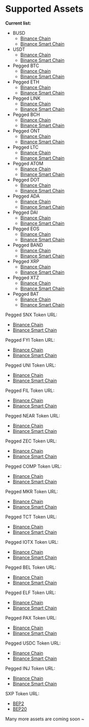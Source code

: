 # Supported Assets



**Current list:**

* BUSD 
  * [Binance Chain](https://explorer.binance.org/asset/BUSD-BD1)
  * [Binance Smart Chain](https://bscscan.com/address/0xe9e7cea3dedca5984780bafc599bd69add087d56)
* USDT
  * [Binance Chain](https://explorer.binance.org/asset/USDT-6D8)
  * [Binance Smart Chain](https://bscscan.com/address/0x55d398326f99059ff775485246999027b3197955)
* Pegged BTC 
  * [Binance Chain](https://explorer.binance.org/asset/BTCB-1DE)
  * [Binance Smart Chain](https://bscscan.com/token/0x7130d2a12b9bcbfae4f2634d864a1ee1ce3ead9c)
* Pegged ETH
  * [Binance Chain](https://explorer.binance.org/asset/ETH-1C9)
  * [Binance Smart Chain](https://bscscan.com/token/0x2170ed0880ac9a755fd29b2688956bd959f933f8)
* Pegged LINK
  * [Binance Chain](https://explorer.binance.org/asset/LINK-AAD)
  * [Binance Smart Chain](https://bscscan.com/token/0xf8a0bf9cf54bb92f17374d9e9a321e6a111a51bd)
* Pegged BCH 
  * [Binance Chain](https://explorer.binance.org/asset/BCH-1FD)
  * [Binance Smart Chain](https://bscscan.com/token/0x8ff795a6f4d97e7887c79bea79aba5cc76444adf)
* Pegged ONT
  * [Binance Chain](https://explorer.binance.org/asset/ONT-33D)
  * [Binance Smart Chain](https://bscscan.com/token/0xfd7b3a77848f1c2d67e05e54d78d174a0c850335)
* Pegged LTC
  * [Binance Chain](https://explorer.binance.org/asset/LTC-F07)
  * [Binance Smart Chain](https://bscscan.com/token/0x4338665cbb7b2485a8855a139b75d5e34ab0db94)
* Pegged ATOM
  * [Binance Chain](https://explorer.binance.org/asset/ATOM-596)
  * [Binance Smart Chain](https://bscscan.com/token/0x0eb3a705fc54725037cc9e008bdede697f62f335)
* Pegged DOT 
  * [Binance Chain](https://explorer.binance.org/asset/DOT-64C)
  * [Binance Smart Chain](https://bscscan.com/token/0x7083609fce4d1d8dc0c979aab8c869ea2c873402)
* Pegged ADA 
  * [Binance Chain](https://explorer.binance.org/asset/ADA-9F4)
  * [Binance Smart Chain](https://bscscan.com/token/0x3ee2200efb3400fabb9aacf31297cbdd1d435d47)
* Pegged DAI
  * [Binance Chain](https://explorer.binance.org/asset/DAI-D75)
  * [Binance Smart Chain](https://bscscan.com/token/0x1af3f329e8be154074d8769d1ffa4ee058b1dbc3)
* Pegged EOS
  * [Binance Chain](https://explorer.binance.org/asset/EOS-CDD)
  * [Binance Smart Chain](https://bscscan.com/token/0x56b6fb708fc5732dec1afc8d8556423a2edccbd6)
* Pegged BAND
  * [Binance Chain](https://explorer.binance.org/asset/BAND-34B)
  * [Binance Smart Chain](https://bscscan.com/token/0xad6caeb32cd2c308980a548bd0bc5aa4306c6c18)
* Pegged XRP
  * [Binance Chain](https://explorer.binance.org/asset/XRP-BF2)
  * [Binance Smart Chain](https://bscscan.com/token/0x1d2f0da169ceb9fc7b3144628db156f3f6c60dbe)
* Pegged XTZ 
  * [Binance Chain](https://explorer.binance.org/asset/XTZ-F7A%20)
  * [Binance Smart Chain](https://bscscan.com/token/0x16939ef78684453bfdfb47825f8a5f714f12623a)
* Pegged BAT 
  * [Binance Chain](https://explorer.binance.org/asset/BAT-07A%20)
  * [Binance Smart Chain](https://bscscan.com/token/0x101d82428437127bF1608F699CD651e6Abf9766E)

Pegged SNX Token URL:

* [Binance Chain](https://explorer.binance.org/asset/SNX-C26%20)
* [Binance Smart Chain](https://bscscan.com/token/0x9Ac983826058b8a9C7Aa1C9171441191232E8404)

Pegged FYI Token URL:

* [Binance Chain](https://explorer.binance.org/asset/YFI-1A4%20)
* [Binance Smart Chain](https://bscscan.com/token/0x88f1A5ae2A3BF98AEAF342D26B30a79438c9142e)

Pegged UNI Token URL:

* [Binance Chain](https://explorer.binance.org/asset/UNI-DD8%20)
* [Binance Smart Chain](https://bscscan.com/token/0xBf5140A22578168FD562DCcF235E5D43A02ce9B1)

Pegged FIL Token URL:

* [Binance Chain](https://explorer.binance.org/asset/FIL-E2C%20)
* [Binance Smart Chain](https://bscscan.com/token/0x0D8Ce2A99Bb6e3B7Db580eD848240e4a0F9aE153)

Pegged NEAR Token URL:

* [Binance Chain](https://explorer.binance.org/asset/NEAR-4FD%20)
* [Binance Smart Chain](https://bscscan.com/token/0x1Fa4a73a3F0133f0025378af00236f3aBDEE5D63)

Pegged ZEC Token URL:

* [Binance Chain](https://explorer.binance.org/asset/ZEC-93E%20)
* [Binance Smart Chain](https://bscscan.com/token/0x1ba42e5193dfa8b03d15dd1b86a3113bbbef8eeb)

Pegged COMP Token URL:

* [Binance Chain](https://explorer.binance.org/asset/COMP-DEE)
* [Binance Smart Chain](https://bscscan.com/token/0x52ce071bd9b1c4b00a0b92d298c512478cad67e8)

Pegged MKR Token URL:

* [Binance Chain](https://explorer.binance.org/asset/MKR-F04)
* [Binance Smart Chain](https://bscscan.com/token/0x5f0da599bb2cccfcf6fdfd7d81743b6020864350)

Pegged TCT Token URL:

* [Binance Chain](https://explorer.binance.org/asset/TCT-826)
* [Binance Smart Chain](https://bscscan.com/token/0xca0a9df6a8cad800046c1ddc5755810718b65c44)

Pegged IOTX Token URL:

* [Binance Chain](https://explorer.binance.org/asset/IOTX-0ED)
* [Binance Smart Chain](https://bscscan.com/token/0x9678e42cebeb63f23197d726b29b1cb20d0064e5)

Pegged BEL Token URL:

* [Binance Chain](https://explorer.binance.org/asset/BEL-D85)
* [Binance Smart Chain](https://bscscan.com/token/0x8443f091997f06a61670b735ed92734f5628692f)

Pegged ELF Token URL:

* [Binance Chain](https://explorer.binance.org/asset/ELF-D72)
* [Binance Smart Chain](https://bscscan.com/token/0xa3f020a5c92e15be13caf0ee5c95cf79585eecc9)

Pegged PAX Token URL:

* [Binance Chain](https://explorer.binance.org/asset/PAX-F25%20)
* [Binance Smart Chain](https://bscscan.com/token/0xb7f8cd00c5a06c0537e2abff0b58033d02e5e094)

Pegged USDC Token URL:

* [Binance Chain](https://explorer.binance.org/asset/USDC-CD2%20)
* [Binance Smart Chain](https://bscscan.com/token/0x8AC76a51cc950d9822D68b83fE1Ad97B32Cd580d)

Pegged INJ Token URL:

* [Binance Chain](https://explorer.binance.org/asset/INJ-FAE%20)
* [Binance Smart Chain](https://bscscan.com/token/0xa2B726B1145A4773F68593CF171187d8EBe4d495)

SXP Token URL:

* [BEP2](https://explorer.binance.org/asset/SXP-CCC)
* [BEP20](https://bscscan.com/token/0xa2B726B1145A4773F68593CF171187d8EBe4d495)



Many more assets are coming soon ~



